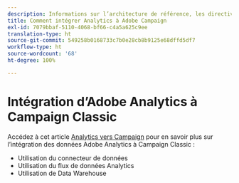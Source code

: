 ```yaml
---
description: Informations sur l’architecture de référence, les directives, les étapes de configuration et les tests que les spécialistes de l’implémentation doivent suivre lors de l’intégration d’Adobe Analytics à Adobe Campaign.
title: Comment intégrer Analytics à Adobe Campaign
exl-id: 7079bbaf-5110-4068-bf66-c4a5a625c9ee
translation-type: ht
source-git-commit: 549258b0168733c7b0e28cb8b9125e68dffd5df7
workflow-type: ht
source-wordcount: '68'
ht-degree: 100%

---
```


# Intégration d’Adobe Analytics à Campaign Classic

Accédez à cet article [Analytics vers Campaign](https://helpx.adobe.com/fr/marketing-cloud/how-to/analytics-ac.html) pour en savoir plus sur l’intégration des données Adobe Analytics à Campaign Classic :

* Utilisation du connecteur de données
* Utilisation du flux de données Analytics
* Utilisation de Data Warehouse
